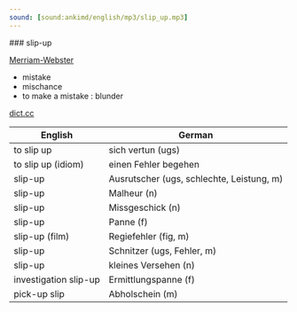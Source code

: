 ```yaml
---
sound: [sound:ankimd/english/mp3/slip_up.mp3]
---
```


\### slip-up

[Merriam-Webster](https://www.merriam-webster.com/dictionary/slip-up)

- mistake
- mischance
- to make a mistake : blunder

[dict.cc](https://www.dict.cc/slip-up)

| English        | German       |
| -------------- | ------------ |
| to slip up | sich vertun (ugs) |
| to slip up (idiom) | einen Fehler begehen |
| slip-up | Ausrutscher (ugs, schlechte, Leistung, m) |
| slip-up | Malheur (n) |
| slip-up | Missgeschick (n) |
| slip-up | Panne (f) |
| slip-up (film) | Regiefehler (fig, m) |
| slip-up | Schnitzer (ugs, Fehler, m) |
| slip-up | kleines Versehen (n) |
| investigation slip-up | Ermittlungspanne (f) |
| pick-up slip | Abholschein (m) |
